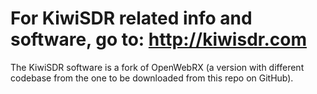 # For KiwiSDR related info and software, go to: http://kiwisdr.com

The KiwiSDR software is a fork of OpenWebRX (a version with different codebase from the one to be downloaded from this repo on GitHub). 
